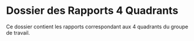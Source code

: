 # Dossier des Rapports 4 Quadrants

Ce dossier contient les rapports correspondant aux 4 quadrants du groupe de travail.
